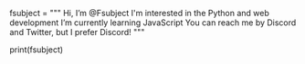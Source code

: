 fsubject = """
Hi, I’m @Fsubject
I'm interested in the Python and web development
I’m currently learning JavaScript
You can reach me by Discord and Twitter, but I prefer Discord!
"""

print(fsubject)

<!---
Fsubject/Fsubject is a ✨ special ✨ repository because its `README.md` (this file) appears on your GitHub profile.
You can click the Preview link to take a look at your changes.
--->
